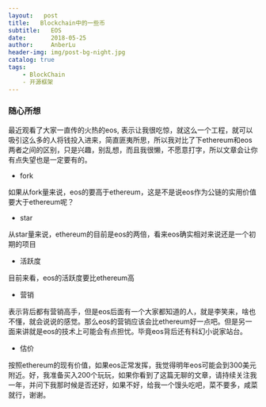 ```yaml
---
layout:   post
title:   Blockchain中的一些币
subtitle:   EOS
date:       2018-05-25
author:     AnberLu
header-img: img/post-bg-night.jpg
catalog: true
tags:
    - BlockChain
    - 开源框架
---
```


### 随心所想

最近观看了大家一直传的火热的eos, 表示让我很吃惊，就这么一个工程，就可以吸引这么多的人将钱投入进来，简直匪夷所思，所以我对比了下ethereum和eos两者之间的区别，只是兴趣，别乱想，而且我很懒，不愿意打字，所以文章会让你有点失望也是一定要有的。


- fork

如果从fork量来说，eos的要高于ethereum，这是不是说eos作为公链的实用价值要大于ethereum呢？

- star

从star量来说，ethereum的目前是eos的两倍，看来eos确实相对来说还是一个初期的项目

- 活跃度

目前来看，eos的活跃度要比ethereum高

- 营销

表示背后都有营销高手，但是eos后面有一个大家都知道的人，就是李笑来，啥也不懂，就会说说的感觉。那么eos的营销应该会比ethereum好一点吧。但是另一面来讲就是eos的技术上可能会有点担忧。毕竟eos背后还有科幻小说家站台。

- 估价

按照ethereum的现有价值，如果eos正常发挥，我觉得明年eos可能会到300美元附近。好，我准备买入200个玩玩，如果你看到了这篇无聊的文章，请持续关注我一年，并问下我那时候是否还好，如果不好，给我一个馒头吃吧，菜不要多，咸菜就行，谢谢。
